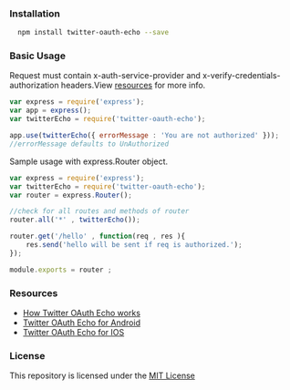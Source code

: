 ### Installation 
```bash 
  npm install twitter-oauth-echo --save 
```

### Basic Usage
Request must contain x-auth-service-provider and x-verify-credentials-authorization headers.View [resources](#resources) for more info.

```javascript
var express = require('express');
var app = express();
var twitterEcho = require('twitter-oauth-echo');

app.use(twitterEcho({ errorMessage : 'You are not authorized' })); 
//errorMessage defaults to UnAuthorized 

```
Sample usage with express.Router object. 
```javascript 
var express = require('express');
var twitterEcho = require('twitter-oauth-echo');
var router = express.Router();

//check for all routes and methods of router 
router.all('*' , twitterEcho());

router.get('/hello' , function(req , res ){
	res.send('hello will be sent if req is authorized.');
});

module.exports = router ;
```

### Resources 
- [How Twitter OAuth Echo works](https://dev.twitter.com/oauth/echo) 
- [Twitter OAuth Echo for Android](https://dev.twitter.com/twitter-kit/android/oauth-echo)
- [Twitter OAuth Echo for IOS](https://dev.twitter.com/twitter-kit/ios/oauth-echo)

### License 
This repository is licensed under the [MIT License](https://github.com/scriptnull/twitter-oauth-echo/blob/master/LICENSE) 
